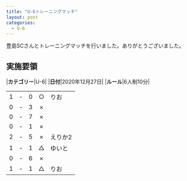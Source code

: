 ```yaml
---
title: "U-6トレーニングマッチ"
layout: post
categories:
  - U-6
---
```


豊島SCさんとトレーニングマッチを行いました。ありがとうございました。

## 実施要領

|**カテゴリー**|U-6|
|**日付**|2020年12月27日|
|**ルール**|6人制10分|

|    |   |    |         |    |
|:--:|:-:|:--:|:--:|:--------|
|    1| - |   0|○|りお|
|    0| - |   3|×||
|    0| - |   7|×||
|    0| - |   1|×||
|    2| - |   5|×|えりか2|
|    1| - |   1|△|ゆいと|
|    0| - |   6|×||
|    1| - |   1|△|りお|
